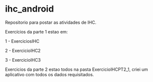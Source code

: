 # ihc_android
Repositorio para postar as atividades de IHC.

Exercícios da parte 1 estao em: 

1 - ExerciciosIHC

2 - ExercicioIHC2

3 - ExercicioIHC3

Exercicios da parte 2 estao todos na pasta ExercicioIHCPT2_1, criei um aplicativo com todos os dados requisitados.
